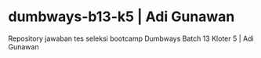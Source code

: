 # dumbways-b13-k5 | Adi Gunawan
Repository jawaban tes seleksi bootcamp Dumbways Batch 13 Kloter 5 | Adi Gunawan
